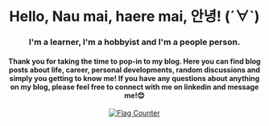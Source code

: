  <h1 style="text-align: center;"> Hello, Nau mai, haere mai,  안녕! (´∀`) </h1> 
 <h3 style="text-align: center;"> I'm a learner, I'm a hobbyist and I'm a people person.  </h3>  
 <h4 style="text-align: center;"> Thank you for taking the time to pop-in to my blog. Here you can find blog posts about life, career, personal developments, random discussions and simply you getting to know me! If you have any questions about anything on my blog, please feel free to connect with me on linkedin and message me!😊 </h4>  

<div align="center">
    <a href="https://info.flagcounter.com/xhAf">
        <img src="https://api.allorigins.win/raw?url=https://s01.flagcounter.com/count2/xhAf/bg_FBD9FF/txt_000000/border_CBA5CC/columns_2/maxflags_10/viewers_0/labels_0/pageviews_0/flags_0/percent_0/" 
     alt="Flag Counter">
</div>
